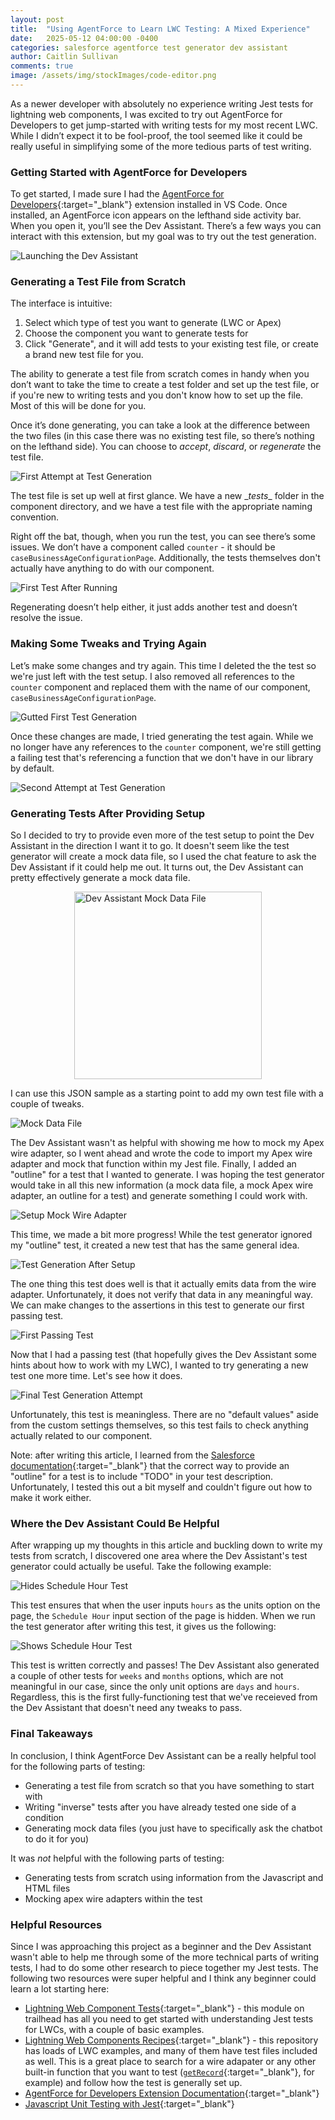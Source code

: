 ```yaml
---
layout: post
title:  "Using AgentForce to Learn LWC Testing: A Mixed Experience"
date:   2025-05-12 04:00:00 -0400
categories: salesforce agentforce test generator dev assistant
author: Caitlin Sullivan
comments: true
image: /assets/img/stockImages/code-editor.png
---
```

As a newer developer with absolutely no experience writing Jest tests for lightning web components, I was excited to try out AgentForce for Developers to get jump-started with writing tests for my most recent LWC. While I didn’t expect it to be fool-proof, the tool seemed like it could be really useful in simplifying some of the more tedious parts of test writing.

### **Getting Started with AgentForce for Developers**

To get started, I made sure I had the [AgentForce for Developers](https://marketplace.visualstudio.com/items?itemName=salesforce.salesforcedx-einstein-gpt){:target="_blank"} extension installed in VS Code. Once installed, an AgentForce icon appears on the lefthand side activity bar. When you open it, you’ll see the Dev Assistant. There’s a few ways you can interact with this extension, but my goal was to try out the test generation.

![Launching the Dev Assistant](/assets/img/posts/agentforce-test-generator/launch-dev-assistant.png)

### **Generating a Test File from Scratch**

The interface is intuitive: 
1. Select which type of test you want to generate (LWC or Apex)
2. Choose the component you want to generate tests for
3. Click "Generate", and it will add tests to your existing test file, or create a brand new test file for you. 

The ability to generate a test file from scratch comes in handy when you don’t want to take the time to create a test folder and set up the test file, or if you're new to writing tests and you don't know how to set up the file. Most of this will be done for you. 

Once it’s done generating, you can take a look at the difference between the two files (in this case there was no existing test file, so there’s nothing on the lefthand side). You can choose to _accept_, _discard_, or _regenerate_ the test file.

![First Attempt at Test Generation](/assets/img/posts/agentforce-test-generator/first-attempt-test-gen.png)

The test file is set up well at first glance. We have a new \__tests__ folder in the component directory, and we have a test file with the appropriate naming convention. 

Right off the bat, though, when you run the test, you can see there’s some issues. We don’t have a component called `counter` - it should be `caseBusinessAgeConfigurationPage`. Additionally, the tests themselves don't actually have anything to do with our component. 

![First Test After Running](/assets/img/posts/agentforce-test-generator/first-test-after-run.png)

Regenerating doesn’t help either, it just adds another test and doesn’t resolve the issue. 

### **Making Some Tweaks and Trying Again**

Let’s make some changes and try again. This time I deleted the the test so we're just left with the test setup. I also removed all references to the `counter` component and replaced them with the name of our component, `caseBusinessAgeConfigurationPage`.

![Gutted First Test Generation](/assets/img/posts/agentforce-test-generator/gutted-first-test-gen.png)

Once these changes are made, I tried generating the test again. While we no longer have any references to the `counter` component, we're still getting a failing test that's referencing a function that we don't have in our library by default.

![Second Attempt at Test Generation](/assets/img/posts/agentforce-test-generator/second-attempt-test-gen.png)

### **Generating Tests After Providing Setup**

So I decided to try to provide even more of the test setup to point the Dev Assistant in the direction I want it to go. It doesn't seem like the test generator will create a mock data file, so I used the chat feature to ask the Dev Assistant if it could help me out. It turns out, the Dev Assistant can pretty effectively generate a mock data file.

<img src="/assets/img/posts/agentforce-test-generator/dev-assistant-mock-data-file.png" alt="Dev Assistant Mock Data File" width="300" style="display: block; margin: 0 auto"/>

I can use this JSON sample as a starting point to add my own test file with a couple of tweaks.

![Mock Data File](/assets/img/posts/agentforce-test-generator/mock-data-file.png)

The Dev Assistant wasn't as helpful with showing me how to mock my Apex wire adapter, so I went ahead and wrote the code to import my Apex wire adapter and mock that function within my Jest file. Finally, I added an "outline" for a test that I wanted to generate. I was hoping the test generator would take in all this new information (a mock data file, a mock Apex wire adapter, an outline for a test) and generate something I could work with. 

![Setup Mock Wire Adapter](/assets/img/posts/agentforce-test-generator/setup-mock-wire-adapter.png)

This time, we made a bit more progress! While the test generator ignored my "outline" test, it created a new test that has the same general idea. 

![Test Generation After Setup](/assets/img/posts/agentforce-test-generator/test-gen-after-setup.png)

The one thing this test does well is that it actually emits data from the wire adapter. Unfortunately, it does not verify that data in any meaningful way. We can make changes to the assertions in this test to generate our first passing test. 

![First Passing Test](/assets/img/posts/agentforce-test-generator/first-passing-test.png)

Now that I had a passing test (that hopefully gives the Dev Assistant some hints about how to work with my LWC), I wanted to try generating a new test one more time. Let's see how it does.

![Final Test Generation Attempt](/assets/img/posts/agentforce-test-generator/final-test-gen-attempt.png)

Unfortunately, this test is meaningless. There are no "default values" aside from the custom settings themselves, so this test fails to check anything actually related to our component. 

Note: after writing this article, I learned from the [Salesforce documentation](https://developer.salesforce.com/docs/platform/einstein-for-devs/guide/einstein-lwctestcasegen.html){:target="_blank"} that the correct way to provide an "outline" for a test is to include "TODO" in your test description. Unfortunately, I tested this out a bit myself and couldn't figure out how to make it work either.

### **Where the Dev Assistant Could Be Helpful**

After wrapping up my thoughts in this article and buckling down to write my tests from scratch, I discovered one area where the Dev Assistant's test generator could actually be useful. Take the following example:

![Hides Schedule Hour Test](/assets/img/posts/agentforce-test-generator/hides-schedule-hour-test.png)

This test ensures that when the user inputs `hours` as the units option on the page, the `Schedule Hour` input section of the page is hidden. When we run the test generator after writing this test, it gives us the following:

![Shows Schedule Hour Test](/assets/img/posts/agentforce-test-generator/shows-schedule-hour-test.png)

This test is written correctly and passes! The Dev Assistant also generated a couple of other tests for `weeks` and `months` options, which are not meaningful in our case, since the only unit options are `days` and `hours`. Regardless, this is the first fully-functioning test that we've receieved from the Dev Assistant that doesn't need any tweaks to pass.

### **Final Takeaways**

In conclusion, I think AgentForce Dev Assistant can be a really helpful tool for the following parts of testing:
- Generating a test file from scratch so that you have something to start with
- Writing "inverse" tests after you have already tested one side of a condition
- Generating mock data files (you just have to specifically ask the chatbot to do it for you)

It was _not_ helpful with the following parts of testing:
- Generating tests from scratch using information from the Javascript and HTML files
- Mocking apex wire adapters within the test

### **Helpful Resources**

Since I was approaching this project as a beginner and the Dev Assistant wasn't able to help me through some of the more technical parts of writing tests, I had to do some other research to piece together my Jest tests. The following two resources were super helpful and I think any beginner could learn a lot starting here:
- [Lightning Web Component Tests](https://trailhead.salesforce.com/content/learn/modules/test-lightning-web-components){:target="_blank"} - this module on trailhead has all you need to get started with understanding Jest tests for LWCs, with a couple of basic examples.
- [Lightning Web Components Recipes](https://github.com/trailheadapps/lwc-recipes){:target="_blank"} - this repository has loads of LWC examples, and many of them have test files included as well. This is a great place to search for a wire adapater or any other built-in function that you want to test ([`getRecord`](https://developer.salesforce.com/docs/platform/lwc/guide/reference-wire-adapters-record.html){:target="_blank"}, for example) and follow how the test is generally set up.
- [AgentForce for Developers Extension Documentation](https://developer.salesforce.com/docs/platform/einstein-for-devs/guide/einstein-overview.html){:target="_blank"}
- [Javascript Unit Testing with Jest](https://sfdxdeveloper.com/sfdx/lwc/2019/09/26/javascript-unit-testing-with-jest.html){:target="_blank"}